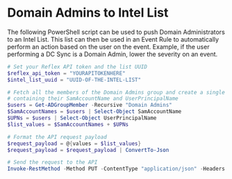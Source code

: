 # Domain Admins to Intel List

The following PowerShell script can be used to push Domain Administrators to an Intel List.  This list can then be used in an Event Rule to automatically perform an action based on the user on the event.  Example, if the user performing a DC Sync is a Domain Admin, lower the severity on an event.

```powershell
# Set your Reflex API token and the list UUID
$reflex_api_token = "YOURAPITOKENHERE"
$intel_list_uuid = "UUID-OF-THE-INTEL-LIST"

# Fetch all the members of the Domain Admins group and create a single list
# containing their SamAccountName and UserPrincipalName
$users = Get-ADGroupMember -Recursive "Domain Admins"
$SamAccountNames = $users | Select-Object SamAccountName
$UPNs = $users | Select-Object UserPrincipalName
$list_values = $SamAccountNames + $UPNs

# Format the API request payload
$request_payload = @{values = $list_values}
$request_payload = $request_payload | ConvertTo-Json

# Send the request to the API
Invoke-RestMethod -Method PUT -ContentType "application/json" -Headers @{"Authorization"="Bearer $reflex_api_token"} -Body $request_payload -Uri "https://console.reflexsoar.com/api/v2.0/list/$intel_list_uuid/add_value"
```